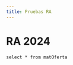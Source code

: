 ```yaml
---
title: Pruebas RA
---
```


# RA 2024

``` matricula_oferta
select * from matOferta
```

<BarChart 
    data={matricula_oferta}
    x=oferta
    y=sum
    series="sector"
    title="Matricula por oferta"
/>